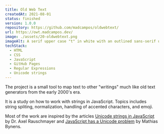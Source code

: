 ```yaml
---
title: Old Web Text
createdAt: 2021-08-01
status: finished
version: 1.0.0
repository: https://github.com/madcampos/oldwebtext/
url: https://owt.madcampos.dev/
image: ./assets/20-oldwebtext.png
imageAlt: A serif upper case "t" in white with an outlined sans-serif uppercase "t" in black. On the background a gradient from light green to teal.
techStack:
  - HTML
  - CSS
  - JavaScript
  - GitHub Pages
  - Regular Expressions
  - Unicode strings
---
```

The project is a small tool to map text to other "writings" much like old text generators from the early 2000's era.

It is a study on how to work with strings in JavaScript. Topics includes string spliting, normalization, handling of accented characters, and emoji.

Most of the work are inspired by the articles [Unicode strings in JavaScript](https://2ality.com/2013/09/javascript-unicode.html) by Dr. Axel Rauschmayer and [JavaScript has a Unicode problem](https://mathiasbynens.be/notes/javascript-unicode) by Mathias Bynens.
